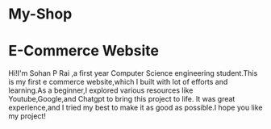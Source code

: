 # My-Shop
# E-Commerce Website
Hi!I'm Sohan P Rai ,a first year Computer Science engineering student.This is my first e commerce website,which I built with lot of efforts and learning.As a beginner,I explored various resources like Youtube,Google,and Chatgpt to bring this project to life. It was great experience,and I tried my best to make it as good as possible.I hope you like my project!
